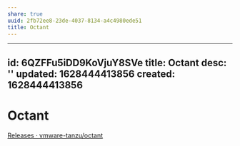 ```yaml
---
share: true
uuid: 2fb72ee8-23de-4037-8134-a4c4980ede51
title: Octant
---
```

---
id: 6QZFFu5iDD9KoVjuY8SVe
title: Octant
desc: ''
updated: 1628444413856
created: 1628444413856
---
# Octant
[Releases · vmware-tanzu/octant](https://github.com/vmware-tanzu/octant/releases)